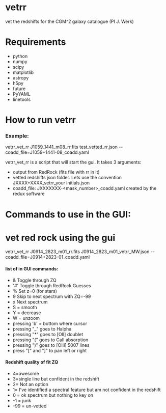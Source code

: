 # vetrr
vet the redshifts for the CGM^2 galaxy catalogue (PI J. Werk)

# Requirements


* python
* numpy
* scipy
* matplotlib
* astropy
* h5py
* future
* PyYAML
* linetools

# How to run vetrr

### Example:
vetrr_vet_rr J1059_1441_m08_rr.fits test_vetted_rr.json --coadd_file=J1059+1441-08_coadd.yaml

vetrr_vet_rr is a script that will start the gui. It takes 3 arguments:
* output from RedRock (fits file with rr in it)
* vetted redshifts json folder. Lets use the convention JXXXX+XXXX_vetrr_your initials.json
* coadd_file: JXXXXXXX-<mask_number>_coadd.yaml created by the redux software


# Commands to use in the GUI:

# vet red rock using the gui
vetrr_vet_rr J0914_2823_m01_rr.fits J0914_2823_m01_vetrr_MW.json --coadd_file=J0914+2823-01_coadd.yaml


#### list of in GUI commands:
* & Toggle through ZQ
* '#' Toggle through RedRock Guesses
* % Set z=0 (for stars)
* 9 Skip to next spectrum with ZQ=-99
* x Next spectrum
* S = smooth
* Y = decrease
* W = unzoom
* pressing 'b' = bottom where cursor
* pressing "_" goes to Halpha
* pressing "*" goes to [OII] doublet
* pressing "(" goes to CaII absorption
* pressing ")" goes to [OIII] 5007 lines
* press "[" and "]" to pan left or right

#### Redshift quality of fit ZQ
* 4=awesome
* 3=single line but confident in the redshift
* 2= Not an option
* 1= I've identified a spectral feature but am not confident in the redshift
* 0 = ok spectrum but nothing to key on
* -1 = junk
* -99 = un-vetted
